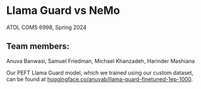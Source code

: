 # Llama Guard vs NeMo
ATDL COMS 6998, Spring 2024

## Team members:
Anuva Banwasi, Samuel Friedman, Michael Khanzadeh, Harinder Mashiana

Our PEFT Llama Guard model, which we trained using our custom dataset, can be found at [huggingface.co/anuvab/llama-guard-finetuned-1ep-1000](https://huggingface.co/anuvab/llama-guard-finetuned-1ep-1000).
